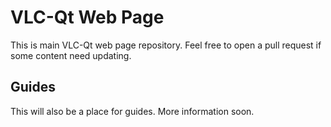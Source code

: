 # VLC-Qt Web Page

This is main VLC-Qt web page repository.
Feel free to open a pull request if some content need updating.

## Guides

This will also be a place for guides. More information soon.
